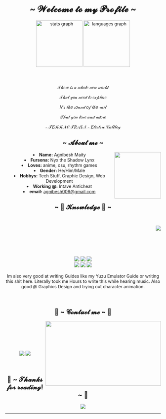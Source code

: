 <body>
  <center>
<h1 align="center">~  𝓦𝓮𝓵𝓬𝓸𝓶𝓮 𝓽𝓸 𝓶𝔂 𝓟𝓻𝓸𝓯𝓲𝓵𝓮  ~</h1>
    
<div align="center">
  <img src="https://github-readme-stats.vercel.app/api?username=maurodesouza&hide_title=false&hide_rank=false&show_icons=true&include_all_commits=true&count_private=true&disable_animations=false&theme=dracula&locale=en&hide_border=false" height="150" alt="stats graph"  />
  <img src="https://github-readme-stats.vercel.app/api/top-langs?username=maurodesouza&locale=en&hide_title=false&layout=compact&card_width=320&langs_count=5&theme=dracula&hide_border=false" height="150" alt="languages graph"  />
</div>

###

 
<br>
<div align="center">
 
  <p>𝒯𝒽𝑒𝓇𝑒 𝒾𝓈 𝒶 𝓌𝒽𝑜𝓁𝑒 𝓃𝑒𝓌 𝓌𝑜𝓇𝓁𝒹</p>
  <p>𝒯𝒽𝒶𝓉 𝓎𝑜𝓊 𝓃𝑒𝑒𝒹 𝓉𝑜 𝑒𝓍𝓅𝓁𝑜𝓇𝑒</p>
  <p>𝐼𝓉'𝓈 𝓉𝒽𝑒 𝓈𝑜𝓊𝓃𝒹 𝑜𝒻 𝓉𝒽𝑒 𝓇𝒶𝒾𝓁</p>
<p>𝒯𝒽𝒶𝓉 𝓎𝑜𝓊 𝓁𝑜𝓋𝑒 𝒶𝓃𝒹 𝒶𝒹𝑜𝓇𝑒</p>
<p><a href="https://www.youtube.com/watch?v=CFlhlZbeKgE">- 𝒯𝐸𝒦𝒦𝒩𝒪 𝒯𝑅𝒜𝐼𝒩 - 𝐸𝓁𝑒𝒸𝓉𝓇𝒾𝒸 𝒞𝒶𝓁𝓁𝒷𝑜𝓎</a><p>
  
</div>
    <div align="center">
<!-- <img src="https://i.imgur.com/jx17oHT.gif"> -->
      </div>
<div>
<h2 align="center">  ~ 𝓐𝓫𝓸𝓾𝓽 𝓶𝓮 ~  </h2>
  <div align="center">
<img align="right" height="150" src="https://media.giphy.com/media/v1.Y2lkPTc5MGI3NjExOGJnbmw2dTVpaDhjaGo0NWE0cmY3NHJyYmM1aGZ0ZHNnZ2xoMXI4NyZlcD12MV9naWZzX3NlYXJjaCZjdD1n/F69cy9ZVNEBQF5Ejtw/giphy.gif"   align="right">
  </div>
    





























  
<li>
 <b>Name:</b> Agnibesh Maity</li>
<li>
<b>Fursona:</b> Nyx the Shadow Lynx
</li>
<li>
<b>Loves:</b> anime, osu, rhythm games
</li>
<li>
<b>Gender:</b> He/Him/Male
</li>
 
<li>
<b>Hobbys:</b> Tech Stuff, Graphic Design, Web Development
</li>
<li>
<b>Working @:</b> Intave Anticheat
</li>
<li>
<b>email:</b>  <a href="mailto:agnibesh006@gmail.com">agnibesh006@gmail.com</a>

</li>
 
</div>
<div>
<h2 align="center">            ~ 📇 𝓚𝓷𝓸𝔀𝓵𝓮𝓭𝓰𝓮 📇 ~</h2>
 <br>
<p>
  <div align="center">
<img src="https://media4.giphy.com/media/v1.Y2lkPTc5MGI3NjExazZsaDM0bXg4Y2ZlaTRmdjZpY3I0dWcydzU2M21ra3g0bGt4YWN4YyZlcD12MV9pbnRlcm5hbF9naWZfYnlfaWQmY3Q9Zw/77rvjVcaJr1BgKSXtR/giphy.gif" align="right">
  </div>
</div>
 <br>
  <br>
   <br>
   <br>
  

 

<div>
  <br>
<p align="center"><img src="https://img.shields.io/badge/adobe%20photoshop%20-%2331A8FF.svg?&style=for-the-badge&logo=adobe%20photoshop&logoColor=white"/> <img src="https://img.shields.io/badge/html5%20-%23E34F26.svg?&style=for-the-badge&logo=html5&logoColor=white"/> <img src="https://img.shields.io/badge/css3%20-%231572B6.svg?&style=for-the-badge&logo=css3&logoColor=white"/><br>
 <img src="https://img.shields.io/badge/node.js%20-%2343853D.svg?&style=for-the-badge&logo=node.js&logoColor=white"/> <img src="https://img.shields.io/badge/javascript%20-%23323330.svg?&style=for-the-badge&logo=javascript&logoColor=%23F7DF1E"/> <img src="https://img.shields.io/badge/git%20-%23F05033.svg?&style=for-the-badge&logo=git&logoColor=white"/> <br><br>
Im also very good at writing Guides like my Yuzu Emulator Guide or writing this shit here. Literally took me Hours to write this while hearing music. Also good @ Graphics Design and trying out character animation.
</p>
<br>
<h2 align="center">           📝 ~ 𝓒𝓸𝓷𝓽𝓪𝓬𝓽 𝓶𝓮 ~ 📝</h2>
  <div align="center">
<img src="https://media2.giphy.com/media/v1.Y2lkPTc5MGI3NjExeGRzc2R5MDVtdHliMDRyNzF0dmdwd2s0aHZjZnljeTN3YmY4M2V5NSZlcD12MV9pbnRlcm5hbF9naWZfYnlfaWQmY3Q9Zw/10i8xVp7WmJrri/giphy.gif" align="right" width="373.5px" height="208.5px">
  </div>
<br>
<p align="center"> 
   <br>
  <br>
   <br>
  
<p align="center"><a href="https://twitter.com/OxGodlike" target="_https://x.com/0xGodlikee?t=wTmILDJU-2Mcht3uOH7iAw&s=08"><img src="https://img.shields.io/badge/OxGodlike%20-%231DA1F2.svg?&style=for-the-badge&logo=Twitter&logoColor=white"/></a> <a href="https://discord.me/oblivira.org" target="_https://github.com/obliviraorg"><img src="https://img.shields.io/badge/oblivira.org%20-%237289DA.svg?&style=for-the-badge&logo=discord&logoColor=white"/></a></p>
</div>
<br>
<div>
<h2 align="center">💖 ~ 𝓣𝓱𝓪𝓷𝓴𝓼 𝓯𝓸𝓻 𝓻𝓮𝓪𝓭𝓲𝓷𝓰! ~ 💖</h2>
<div align="center">
<img src="https://media0.giphy.com/media/v1.Y2lkPTc5MGI3NjExNHNnbXdhcnU3NGRhdXRid3ZsZDM1YTVlaWkwczdzcmFqb294MTI2bCZlcD12MV9pbnRlcm5hbF9naWZfYnlfaWQmY3Q9Zw/NOHzmFYti2A6c/giphy.gif">
</div>
<hr>
</div>
</div>
    </center>
</body>
